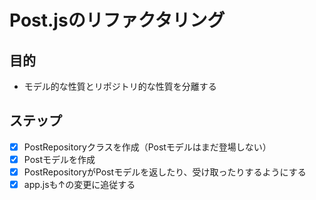 # Post.jsのリファクタリング
## 目的
- モデル的な性質とリポジトリ的な性質を分離する

## ステップ
- [x] PostRepositoryクラスを作成（Postモデルはまだ登場しない）
- [x] Postモデルを作成
- [x] PostRepositoryがPostモデルを返したり、受け取ったりするようにする
- [x] app.jsも↑の変更に追従する
